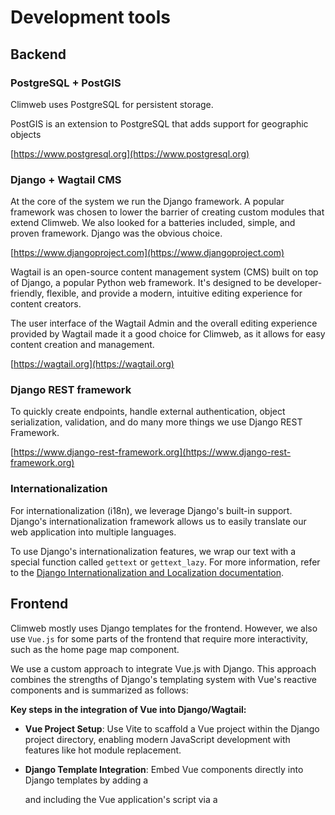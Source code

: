 # Development tools

## Backend

### PostgreSQL + PostGIS

Climweb uses PostgreSQL for persistent storage.

PostGIS is an extension to PostgreSQL that adds support for geographic objects

[https://www.postgresql.org](https://www.postgresql.org)

### Django + Wagtail CMS

At the core of the system we run the Django framework. A popular framework was chosen
to lower the barrier of creating custom modules that extend Climweb. We also looked for a batteries included,
simple, and proven framework. Django was the obvious choice.

[https://www.djangoproject.com](https://www.djangoproject.com)

Wagtail is an open-source content management system (CMS) built on top of Django, a popular Python web framework. It's
designed to be developer-friendly, flexible, and provide a modern, intuitive editing experience for content creators.

The user interface of the Wagtail Admin and the overall editing experience provided by Wagtail made it a good choice for
Climweb, as it allows for easy content creation and management.

[https://wagtail.org](https://wagtail.org)

### Django REST framework

To quickly create endpoints, handle external authentication, object serialization, validation,
and do many more things we use Django REST Framework.

[https://www.django-rest-framework.org](https://www.django-rest-framework.org)

### Internationalization

For internationalization (i18n), we leverage Django's built-in support. Django's internationalization framework allows
us to easily translate our web application into multiple languages.

To use Django's internationalization features, we wrap our text with a special function called `gettext` or
`gettext_lazy`.
For more information, refer to
the [Django Internationalization and Localization documentation](https://docs.djangoproject.com/en/3.2/topics/i18n/).

## Frontend

Climweb mostly uses Django templates for the frontend. However, we also use `Vue.js` for some parts of the frontend that
require more interactivity, such as the home page map component.

We use a custom approach to integrate Vue.js with Django. This approach combines the strengths of Django's templating
system with Vue's reactive components and is summarized as follows:

**Key steps in the integration of Vue into Django/Wagtail:**

- **Vue Project Setup**: Use Vite to scaffold a Vue project within the Django project directory, enabling modern
  JavaScript development with features like hot module replacement.

- **Django Template Integration**: Embed Vue components directly into Django templates by adding a <div id="app"></div>
  and including the Vue application's script via a <script type="module"> tag pointing to the Vite dev server.

- **Development Workflow:** Leverage Vite's development server for rapid development and testing, allowing real-time
  updates to Vue components without full page reloads.

- **Production Build**: Configure Vite to output a production-ready build, and adjust Django's static files settings to
  serve the compiled assets appropriately.

- **State Management:** Incorporate Pinia for state management within Vue components, facilitating organized and
  maintainable application state.

This integration strategy enables us to enhance our templates with dynamic Vue components while
maintaining the benefits of Django's server-side rendering and template system.

The approach is explained in
details [here](https://ilikerobots.medium.com/django-vue-vite-rest-not-required-ca63cfa558fd)

### Icons

We mostly use Font Awesome for SVG icons. Font Awesome is a popular icon library that provides a wide range of scalable
vector icons. We use [wagtail-font-awesome-svg](https://github.com/wagtail-nest/wagtail-font-awesome-svg), a Wagtail
package that allows us to use Font Awesome icons in Wagtail projects.

[https://fontawesome.com](https://fontawesome.com)